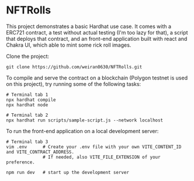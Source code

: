 # NFTRolls

This project demonstrates a basic Hardhat use case. It comes with a ERC721 contract, a test without actual testing (I'm too lazy for that), a script that deploys that contract, and an front-end application built with react and Chakra UI, which able to mint some rick roll images.

Clone the project:

```shell
git clone https://github.com/weiran0630/NFTRolls.git
```

To compile and serve the contract on a blockchain (Polygon testnet is used on this project), try running some of the following tasks:

```shell
# Terminal tab 1
npx hardhat compile
npx hardhat node

# Terminal tab 2
npx hardhat run scripts/sample-script.js --network localhost
```

To run the front-end application on a local development server:

```shell
# Terminal tab 3
vim .env      # Create your .env file with your own VITE_CONTENT_ID and VITE_CONTRACT_ADDRESS.
              # If needed, also VITE_FILE_EXTENSION of your preference.

npm run dev   # start up the development server
```
